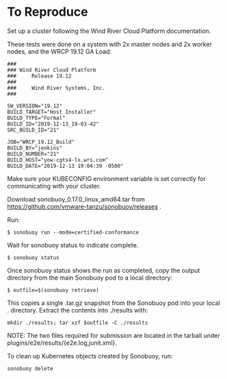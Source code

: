 # To Reproduce

Set up a cluster following the Wind River Cloud Platform documentation. 

These tests were done on a system with 2x master nodes and 2x worker nodes, and the WRCP 19.12 GA Load:

```
###
### Wind River Cloud Platform
###     Release 19.12
###
###     Wind River Systems, Inc.
###

SW_VERSION="19.12"
BUILD_TARGET="Host Installer"
BUILD_TYPE="Formal"
BUILD_ID="2019-12-13_19-03-42"
SRC_BUILD_ID="21"

JOB="WRCP_19.12_Build"
BUILD_BY="jenkins"
BUILD_NUMBER="21"
BUILD_HOST="yow-cgts4-lx.wrs.com"
BUILD_DATE="2019-12-13 19:04:39 -0500"
```

Make sure your KUBECONFIG environment variable is set correctly for communicating with your cluster.

Download sonobuoy_0.17.0_linux_amd64.tar from https://github.com/vmware-tanzu/sonobuoy/releases .

Run:
```
$ sonobuoy run --mode=certified-conformance
```

Wait for sonobuoy status to indicate complete.
```
$ sonobuoy status 
```
Once sonobuoy status shows the run as completed, copy the output directory from the main Sonobuoy pod to a local directory:
```
$ outfile=$(sonobuoy retrieve)
```
This copies a single .tar.gz snapshot from the Sonobuoy pod into your local . directory. Extract the contents into ./results with:
```
mkdir ./results; tar xzf $outfile -C ./results
```
NOTE: The two files required for submission are located in the tarball under plugins/e2e/results/{e2e.log,junit.xml}.

To clean up Kubernetes objects created by Sonobuoy, run:
```
sonobuoy delete
```
